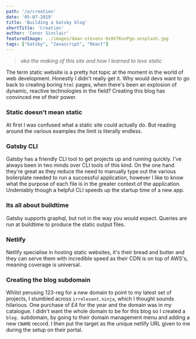 ```yaml
---
path: '/a/creation'
date: '05-07-2019'
title: 'Building a Gatsby blog'
shortTitle: 'Creation'
author: 'Conor Sinclair'
featuredImage: ../images/daan-stevens-9z0V7KuvPgo-unsplash.jpg
tags: ["Gatsby", "Javascript", "React"]
---
```


> _aka the making of this site and how I learned to love static_

The term static website is a pretty hot topic at the moment in the world of web development. Honestly I didn't really get it. Why would devs want to go back to creating boring `html` pages, when there's been an explosion of dynamic, reactive technologies in the field? Creating this blog has convinced me of their power.

### Static doesn't mean static

At first I was confused what a static site could actually do. But reading around the various examples the limit is literally endless.

### Gatsby CLI

Gatsby has a friendly CLI tool to get projects up and running quickly.
I've always been in two minds over CLI tools of this kind. On the one hand they're great as they reduce the need to manually type out the various boilerplate needed to run a successful application, however I like to know what the purpose of each file is in the greater context of the application. Undeniably though a helpful CLI speeds up the startup time of a new app.

### Its all about buildtime

Gatsby supports graphql, but not in the way you would expect. Queries are run at buildtime to produce the static output files.

### Netlify

Netlify specialise in hosting static websites, it's their bread and butter and they can serve them with incredible speed as their CDN is on top of AWS's, meaning coverage is universal.

### Creating the blog subdomain

Whilst perusing 123-reg for a new domain to point to my latest set of projects, I stumbled across `irrelevant.ninja`, which I thought sounds hilarious. One purchase of £4 for the year and the domain was in my catalogue.
I didn't want the whole domain to be for this blog so I created a `blog.` subdomain, by going to their domain management menu and adding a new `CNAME` record. I then put the target as the unique netlify URL given to me during the setup on their portal.
